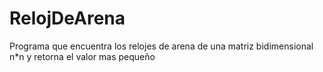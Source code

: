 # RelojDeArena
Programa que encuentra los relojes de arena de una matriz bidimensional n*n y retorna el valor mas pequeño
